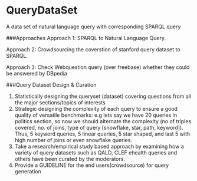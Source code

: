 # QueryDataSet
A data set of natural language query with corresponding SPARQL query

###Approaches
Approach 1: SPARQL to Natural Language Query.

Approach 2: Crowdsourcing the coverstion of stanford query dataset to SPARQL.

Approach 3: Check Webquestion query (over freebase) whether they could be answered by DBpedia

###Query Dataset Design & Curation
1. Statistically designing the queryset (dataset) covering questions from all the major sections/topics of interests 
2. Strategic designing the complexity of each query to ensure a good quality of versatile benchmarks: e.g lets say we have 20 queries in politics section, so now we should alternate the complexity (no of triples covered, no. of joins, type of query [snowflake, star, path, keyword]). Thus, 5 keyword queries, 5 linear queries, 5 star shaped, and last 5 with high number of joins or even snowflake queries. 
3. Take a research/empirical study based approach by examining how a variety of query datasets such as QALD, CLEF ehealth queries and others have been curated by the moderators.
4. Provide a GUIDELINE for the end users(crowdsource) for query generation
